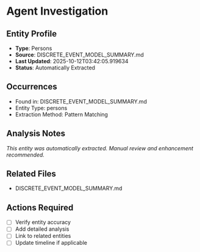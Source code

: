 # Agent Investigation

## Entity Profile
- **Type**: Persons
- **Source**: DISCRETE_EVENT_MODEL_SUMMARY.md
- **Last Updated**: 2025-10-12T03:42:05.919634
- **Status**: Automatically Extracted

## Occurrences
- Found in: DISCRETE_EVENT_MODEL_SUMMARY.md
- Entity Type: persons
- Extraction Method: Pattern Matching

## Analysis Notes
*This entity was automatically extracted. Manual review and enhancement recommended.*

## Related Files
- DISCRETE_EVENT_MODEL_SUMMARY.md

## Actions Required
- [ ] Verify entity accuracy
- [ ] Add detailed analysis
- [ ] Link to related entities
- [ ] Update timeline if applicable
